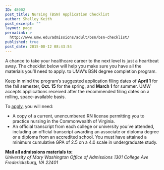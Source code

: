 ```yaml
---
ID: 48002
post_title: Nursing (BSN) Application Checklist
author: Shelley Keith
post_excerpt: ""
layout: page
permalink: >
  http://www.umw.edu/admissions/adult/bsn/bsn-checklist/
published: true
post_date: 2015-08-12 08:43:54
---
```

A chance to take your healthcare career to the next level is just a heartbeat away. The checklist below will help you make sure you have all the materials you’ll need to apply. to UMW’s BSN degree completion program.

Keep in mind the program’s suggested application filing dates of <strong>April 1</strong> for the fall semester, <strong>Oct. 15</strong> for the spring, and <strong>March 1</strong> for summer. UMW accepts applications received after the recommended filing dates on a rolling, space-available basis.

To <a href="https://www.applyweb.com/umw/">apply</a>, you will need:
<ul>
 	<li>A copy of a current, unencumbered RN license permitting you to practice nursing in the Commonwealth of Virginia.</li>
 	<li>An official transcript from each college or university you’ve attended, including an official transcript awarding an associate or diploma degree or a diploma from an accredited school. You must have attained a minimum cumulative GPA of 2.5 on a 4.0 scale in undergraduate study.</li>
</ul>
<strong>Mail all admissions materials to:</strong>

<address>University of Mary Washington
Office of Admissions
1301 College Ave
Fredericksburg, VA 22401</address>